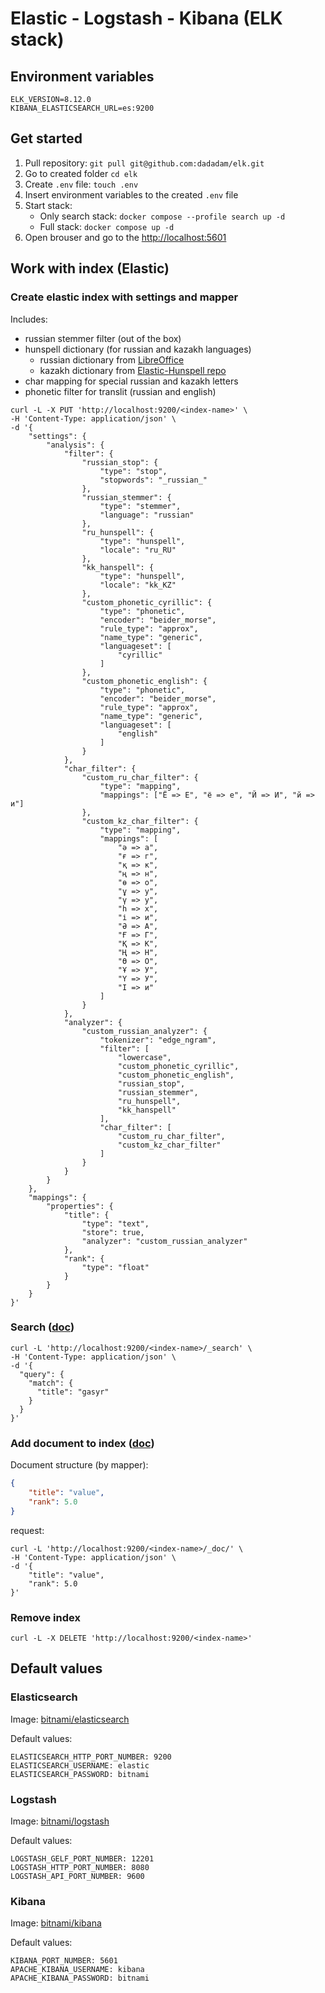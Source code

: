 # Elastic - Logstash - Kibana (ELK stack)

## Environment variables
```text
ELK_VERSION=8.12.0
KIBANA_ELASTICSEARCH_URL=es:9200
```

## Get started
1. Pull repository: ```git pull git@github.com:dadadam/elk.git```
2. Go to created folder ```cd elk```
3. Create ```.env``` file: ```touch .env```
4. Insert environment variables to the created ```.env``` file
5. Start stack:
    - Only search stack: ```docker compose --profile search up -d```
    - Full stack: ```docker compose up -d```
6. Open brouser and go to the [http://localhost:5601](http://localhost:5601)


## Work with index (Elastic)

### Create elastic index with settings and mapper
Includes:
- russian stemmer filter (out of the box)
- hunspell dictionary (for russian and kazakh languages)
    - russian dictionary from [LibreOffice](https://extensions.libreoffice.org/en/extensions/show/russian-spellcheck-dictionary.-based-on-works-of-aot-group)
    - kazakh dictionary from [Elastic-Hunspell repo](https://github.com/elastic/hunspell)
- char mapping for special russian and kazakh letters
- phonetic filter for translit (russian and english)
```shell
curl -L -X PUT 'http://localhost:9200/<index-name>' \
-H 'Content-Type: application/json' \
-d '{
    "settings": {
        "analysis": {
            "filter": {
                "russian_stop": {
                    "type": "stop",
                    "stopwords": "_russian_"
                },
                "russian_stemmer": {
                    "type": "stemmer",
                    "language": "russian"
                },
                "ru_hunspell": {
                    "type": "hunspell",
                    "locale": "ru_RU"
                },
                "kk_hanspell": {
                    "type": "hunspell",
                    "locale": "kk_KZ"
                },
                "custom_phonetic_cyrillic": {
                    "type": "phonetic",
                    "encoder": "beider_morse",
                    "rule_type": "approx",
                    "name_type": "generic",
                    "languageset": [
                        "cyrillic"
                    ]
                },
                "custom_phonetic_english": {
                    "type": "phonetic",
                    "encoder": "beider_morse",
                    "rule_type": "approx",
                    "name_type": "generic",
                    "languageset": [
                        "english"
                    ]
                }
            },
            "char_filter": {
                "custom_ru_char_filter": {
                    "type": "mapping",
                    "mappings": ["Ё => Е", "ё => е", "Й => И", "й => и"]
                },
                "custom_kz_char_filter": {
                    "type": "mapping",
                    "mappings": [
                        "ә => a",
                        "ғ => г",
                        "қ => к",
                        "ң => н",
                        "ө => о",
                        "ұ => у",
                        "ү => у",
                        "h => х",
                        "і => и",
                        "Ә => А",
                        "Ғ => Г",
                        "Қ => К",
                        "Ң => Н",
                        "Ө => О",
                        "Ұ => У",
                        "Ү => У",
                        "І => и"
                    ]
                }
            },
            "analyzer": {
                "custom_russian_analyzer": {
                    "tokenizer": "edge_ngram",
                    "filter": [
                        "lowercase",
                        "custom_phonetic_cyrillic",
                        "custom_phonetic_english",
                        "russian_stop",
                        "russian_stemmer",
                        "ru_hunspell",
                        "kk_hanspell"
                    ],
                    "char_filter": [
                        "custom_ru_char_filter",
                        "custom_kz_char_filter"
                    ]
                }
            }
        }
    },
    "mappings": {
        "properties": {
            "title": {
                "type": "text",
                "store": true,
                "analyzer": "custom_russian_analyzer"
            },
            "rank": {
                "type": "float"
            }
        }
    }
}'
```

### Search ([doc](https://www.elastic.co/guide/en/elasticsearch/reference/current/search-search.html))
```shell
curl -L 'http://localhost:9200/<index-name>/_search' \
-H 'Content-Type: application/json' \
-d '{
  "query": {
    "match": {
      "title": "gasyr"
    }
  }
}'
```

### Add document to index ([doc](https://www.elastic.co/guide/en/elasticsearch/reference/current/docs-index_.html))
Document structure (by mapper):
```json
{
    "title": "value",
    "rank": 5.0
}
```
request:
```shell
curl -L 'http://localhost:9200/<index-name>/_doc/' \
-H 'Content-Type: application/json' \
-d '{
    "title": "value",
    "rank": 5.0
}'
```

### Remove index
```shell
curl -L -X DELETE 'http://localhost:9200/<index-name>'
```


## Default values

### Elasticsearch
Image: [bitnami/elasticsearch](https://hub.docker.com/r/bitnami/elasticsearch)

Default values:
```
ELASTICSEARCH_HTTP_PORT_NUMBER: 9200
ELASTICSEARCH_USERNAME: elastic
ELASTICSEARCH_PASSWORD: bitnami
```


### Logstash
Image: [bitnami/logstash](https://hub.docker.com/r/bitnami/logstash)

Default values:
```
LOGSTASH_GELF_PORT_NUMBER: 12201
LOGSTASH_HTTP_PORT_NUMBER: 8080
LOGSTASH_API_PORT_NUMBER: 9600
```


### Kibana
Image: [bitnami/kibana](https://hub.docker.com/r/bitnami/kibana)

Default values:
```
KIBANA_PORT_NUMBER: 5601
APACHE_KIBANA_USERNAME: kibana
APACHE_KIBANA_PASSWORD: bitnami
```
